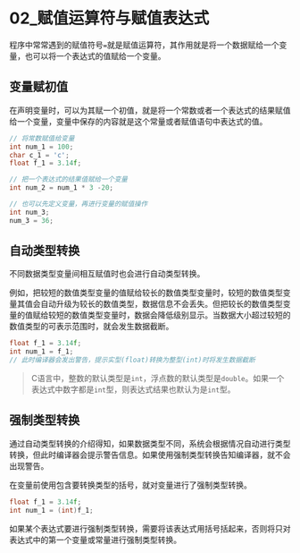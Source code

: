 # 02_赋值运算符与赋值表达式

程序中常常遇到的赋值符号`=`就是赋值运算符，其作用就是将一个数据赋给一个变量，也可以将一个表达式的值赋给一个变量。

## 变量赋初值

在声明变量时，可以为其赋一个初值，就是将一个常数或者一个表达式的结果赋值给一个变量，变量中保存的内容就是这个常量或者赋值语句中表达式的值。

```C
// 将常数赋值给变量
int num_1 = 100;
char c_1 = 'c';
float f_1 = 3.14f;

// 把一个表达式的结果值赋给一个变量
int num_2 = num_1 * 3 -20;

// 也可以先定义变量，再进行变量的赋值操作
int num_3;
num_3 = 36;
```

## 自动类型转换

不同数据类型变量间相互赋值时也会进行自动类型转换。

例如，把较短的数值类型变量的值赋给较长的数值类型变量时，较短的数值类型变量其值会自动升级为较长的数值类型，数据信息不会丢失。但把较长的数值类型变量的值赋给较短的数值类型变量时，数据会降低级别显示。当数据大小超过较短的数值类型的可表示范围时，就会发生数据截断。

```C
float f_1 = 3.14f;
int num_1 = f_1;
// 此时编译器会发出警告，提示实型(float)转换为整型(int)时将发生数据截断
```

> C语言中，整数的默认类型是`int`，浮点数的默认类型是`double`。如果一个表达式中数字都是`int`型，则表达式结果也默认为是`int`型。

## 强制类型转换

通过自动类型转换的介绍得知，如果数据类型不同，系统会根据情况自动进行类型转换，但此时编译器会提示警告信息。如果使用强制类型转换告知编译器，就不会出现警告。

在变量前使用包含要转换类型的括号，就对变量进行了强制类型转换。

```C
float f_1 = 3.14f;
int num_1 = (int)f_1;
```

如果某个表达式要进行强制类型转换，需要将该表达式用括号括起来，否则将只对表达式中的第一个变量或常量进行强制类型转换。